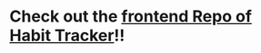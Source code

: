 # Check out the [frontend Repo of Habit Tracker](https://github.com/fernandocorrearuiz/HabitTracker-frontend)!!
